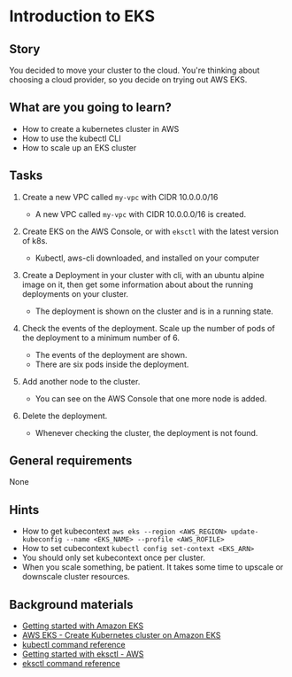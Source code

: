 # Introduction to EKS

## Story

You decided to move your cluster to the cloud. You're thinking about choosing a cloud provider, so you decide on trying out AWS EKS.

## What are you going to learn?

- How to create a kubernetes cluster in AWS
- How to use the kubectl CLI
- How to scale up an EKS cluster

## Tasks

1. Create a new VPC called `my-vpc` with CIDR 10.0.0.0/16
    - A new VPC called `my-vpc` with CIDR 10.0.0.0/16 is created.

2. Create EKS on the AWS Console, or with ```eksctl``` with the latest version of k8s.
    - Kubectl, aws-cli downloaded, and installed on your computer

3. Create a Deployment in your cluster with cli, with an ubuntu alpine image on it, then get some information about about the running deployments on your cluster.
    - The deployment is shown on the cluster and is in a running state.

4. Check the events of the deployment. Scale up the number of pods of the deployment to a minimum number of 6.
    - The events of the deployment are shown.
    - There are six pods inside the deployment.

5. Add another node to the cluster.
    - You can see on the AWS Console that one more node is added.

6. Delete the deployment.
    - Whenever checking the cluster, the deployment is not found.

## General requirements

None

## Hints

- How to get kubecontext 
  ``` aws eks --region <AWS_REGION> update-kubeconfig --name <EKS_NAME> --profile <AWS_ROFILE> ```
- How to set cubecontext
  ``` kubectl config set-context <EKS_ARN> ```
- You should only set kubecontext once per cluster.
- When you scale something, be patient. It takes some time to upscale or downscale cluster resources.

## Background materials

- <i class="far fa-book-open"></i> [Getting started with Amazon EKS](https://aws.amazon.com/eks/getting-started/)
- <i class="far fa-exclamation"></i> [AWS EKS - Create Kubernetes cluster on Amazon EKS](https://www.youtube.com/watch?v=p6xDCz00TxU)
- <i class="far fa-exclamation"></i> [kubectl command reference](https://kubernetes.io/docs/reference/generated/kubectl/kubectl-commands)
- <i class="far fa-exclamation"></i> [Getting started with eksctl - AWS](https://docs.aws.amazon.com/eks/latest/userguide/getting-started-eksctl.html)
- <i class="far fa-exclamation"></i> [eksctl command reference](https://eksctl.io/introduction/#getting-started)
